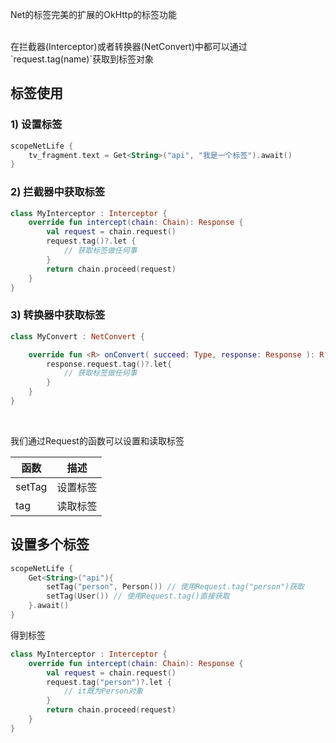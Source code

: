 Net的标签完美的扩展的OkHttp的标签功能

<br>
在拦截器(Interceptor)或者转换器(NetConvert)中都可以通过`request.tag(name)`获取到标签对象


## 标签使用

### 1) 设置标签
```kotlin hl_lines="2"
scopeNetLife {
    tv_fragment.text = Get<String>("api", "我是一个标签").await()
}
```

### 2) 拦截器中获取标签
```kotlin hl_lines="4"
class MyInterceptor : Interceptor {
    override fun intercept(chain: Chain): Response {
        val request = chain.request()
        request.tag()?.let {
            // 获取标签做任何事
        }
        return chain.proceed(request)
    }
}
```

### 3) 转换器中获取标签

```kotlin hl_lines="4"
class MyConvert : NetConvert {

    override fun <R> onConvert( succeed: Type, response: Response ): R? {
        response.request.tag()?.let{
            // 获取标签做任何事
        }
    }
}
```

<br>

我们通过Request的函数可以设置和读取标签

| 函数 | 描述 |
|-|-|
| setTag | 设置标签 |
| tag | 读取标签 |


## 设置多个标签

```kotlin
scopeNetLife {
    Get<String>("api"){
        setTag("person", Person()) // 使用Request.tag("person")获取
        setTag(User()) // 使用Request.tag()直接获取
    }.await()
}
```

得到标签

```kotlin hl_lines="4"
class MyInterceptor : Interceptor {
    override fun intercept(chain: Chain): Response {
        val request = chain.request()
        request.tag("person")?.let {
            // it既为Person对象
        }
        return chain.proceed(request)
    }
}
```